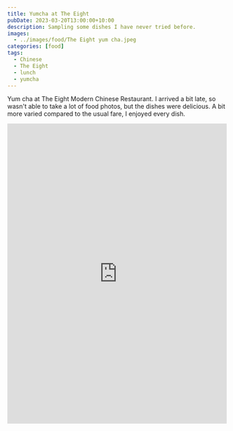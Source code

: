 ```yaml
---
title: Yumcha at The Eight
pubDate: 2023-03-20T13:00:00+10:00
description: Sampling some dishes I have never tried before.
images:
  - ../images/food/The Eight yum cha.jpeg
categories: [food]
tags:
  - Chinese
  - The Eight
  - lunch
  - yumcha
---
```


Yum cha at The Eight Modern Chinese Restaurant. I arrived a bit late, so wasn't able to take a lot of food photos, but the dishes were delicious. A bit more varied compared to the usual fare, I enjoyed every dish.

<iframe src="https://www.facebook.com/plugins/post.php?href=https%3A%2F%2Fwww.facebook.com%2Fchris1.tham%2Fposts%2Fpfbid02ewWRbRfFpjVL17SVX3uSvumQ6DikHUZZzSX2nPBcexF9NdqdjAp8gF2eYB4tmRcGl&show_text=true&width=500" width="500" height="684" style="border:none;overflow:hidden" scrolling="no" frameborder="0" allowfullscreen="true" allow="autoplay; clipboard-write; encrypted-media; picture-in-picture; web-share"></iframe>
